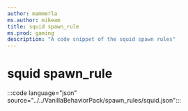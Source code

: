 ```yaml
---
author: mammerla
ms.author: mikeam
title: squid spawn_rule
ms.prod: gaming
description: "A code snippet of the squid spawn rules"
---
```


# squid spawn_rule

:::code language="json" source="../../VanillaBehaviorPack/spawn_rules/squid.json":::
